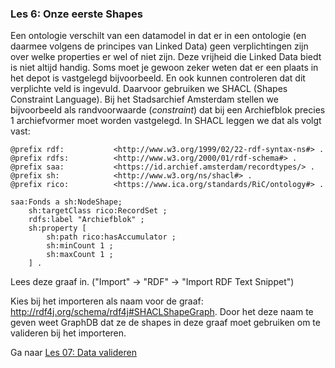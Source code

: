 ### Les 6: Onze eerste Shapes
Een ontologie verschilt van een datamodel in dat er in een ontologie (en daarmee volgens de principes van Linked Data) geen verplichtingen zijn over welke properties er wel of niet zijn. Deze vrijheid die Linked Data biedt is niet altijd handig. Soms moet je gewoon zeker weten dat er een plaats in het depot is vastgelegd bijvoorbeeld. En ook kunnen controleren dat dit verplichte veld is ingevuld. Daarvoor gebruiken we SHACL (Shapes Constraint Language). Bij het Stadsarchief Amsterdam stellen we bijvoorbeeld als randvoorwaarde (_constraint_) dat bij een Archiefblok precies 1 archiefvormer moet worden vastgelegd. In SHACL leggen we dat als volgt vast:

```
@prefix rdf:           <http://www.w3.org/1999/02/22-rdf-syntax-ns#> .
@prefix rdfs:          <http://www.w3.org/2000/01/rdf-schema#> .
@prefix saa:           <https://id.archief.amsterdam/recordtypes/> .
@prefix sh:            <http://www.w3.org/ns/shacl#> .
@prefix rico:          <https://www.ica.org/standards/RiC/ontology#> .

saa:Fonds a sh:NodeShape;
    sh:targetClass rico:RecordSet ;
    rdfs:label "Archiefblok" ;
    sh:property [
        sh:path rico:hasAccumulator ;
        sh:minCount 1 ;
        sh:maxCount 1 ;
    ] .
```

Lees deze graaf in. 
("Import" -> "RDF" -> "Import RDF Text Snippet")  

Kies bij het importeren als naam voor de graaf: http://rdf4j.org/schema/rdf4j#SHACLShapeGraph. Door het deze naam te geven weet GraphDB dat ze de shapes in deze graaf moet gebruiken om te valideren bij het importeren.

Ga naar [Les 07: Data valideren](les07.md)


